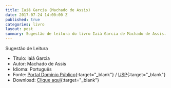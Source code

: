 ```yaml
---
title: Iaiá Garcia (Machado de Assis)
date: 2017-07-24 14:00:00 Z
published: true
categories: livro
layout: post
summary: Sugestão de leitura do livro Iaiá Garcia de Machado de Assis.
---
```


Sugestão de Leitura

* Título: Iaiá Garcia
* Autor: Machado de Assis
* Idioma: Português
* Fonte: [Portal Domínio Público][PDP]{:target="_blank"} <i class="fa fa-external-link" aria-hidden="true"></i> / [USP][USP]{:target="_blank"} <i class="fa fa-external-link" aria-hidden="true"></i>
* Download: [Clique aqui][DOWNLOAD]{:target="_blank"} <i class="fa fa-external-link" aria-hidden="true"></i>

[DOWNLOAD]: http://www.dominiopublico.gov.br/pesquisa/DetalheObraForm.do?select_action=&co_obra=1971
[PDP]: http://www.dominiopublico.gov.br
[USP]: http://usp.br
